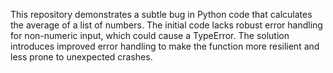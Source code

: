 This repository demonstrates a subtle bug in Python code that calculates the average of a list of numbers. The initial code lacks robust error handling for non-numeric input, which could cause a TypeError. The solution introduces improved error handling to make the function more resilient and less prone to unexpected crashes.